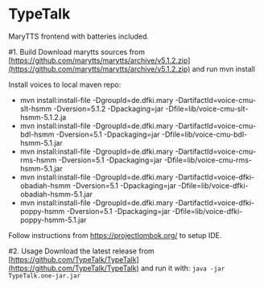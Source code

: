 # TypeTalk
MaryTTS frontend with batteries included.

#1. Build
Download marytts sources from [https://github.com/marytts/marytts/archive/v5.1.2.zip](https://github.com/marytts/marytts/archive/v5.1.2.zip) and run mvn install

Install voices to local maven repo:
* mvn install:install-file -DgroupId=de.dfki.mary -DartifactId=voice-cmu-slt-hsmm -Dversion=5.1.2 -Dpackaging=jar -Dfile=lib/voice-cmu-slt-hsmm-5.1.2.ja
* mvn install:install-file -DgroupId=de.dfki.mary -DartifactId=voice-cmu-bdl-hsmm -Dversion=5.1 -Dpackaging=jar -Dfile=lib/voice-cmu-bdl-hsmm-5.1.jar
* mvn install:install-file -DgroupId=de.dfki.mary -DartifactId=voice-cmu-rms-hsmm -Dversion=5.1 -Dpackaging=jar -Dfile=lib/voice-cmu-rms-hsmm-5.1.jar
* mvn install:install-file -DgroupId=de.dfki.mary -DartifactId=voice-dfki-obadiah-hsmm -Dversion=5.1 -Dpackaging=jar -Dfile=lib/voice-dfki-obadiah-hsmm-5.1.jar
* mvn install:install-file -DgroupId=de.dfki.mary -DartifactId=voice-dfki-poppy-hsmm -Dversion=5.1 -Dpackaging=jar -Dfile=lib/voice-dfki-poppy-hsmm-5.1.jar

Follow instructions from https://projectlombok.org/ to setup IDE.

#2. Usage
Download the latest release from [https://github.com/TypeTalk/TypeTalk](https://github.com/TypeTalk/TypeTalk) and run it with: `java -jar TypeTalk.one-jar.jar` 
